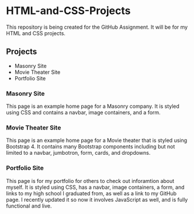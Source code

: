 # HTML-and-CSS-Projects
This repository is being created for the GitHub Assignment. It will be for my HTML and CSS projects.
## Projects
* Masonry Site
* Movie Theater Site
* Portfolio Site
### Masonry Site
This page is an example home page for a Masonry company. It is styled using CSS and contains a navbar, image containers, and a form.
### Movie Theater Site
This page is an example home page for a Movie theater that is styled using Bootstrap 4. It contains many Bootstrap components including but not limited to a navbar, jumbotron, form, cards, and dropdowns.
### Portfolio Site
This page is for my portfolio for others to check out inforamtion about myself. It is styled using CSS, has a navbar, image containers, a form, and links to my high school I graduated from, as well as a link to my GitHub page. I recently updated it so now it involves JavaScript as well, and is fully functional and live.
